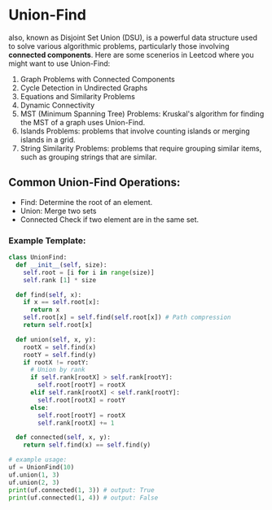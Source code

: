 # Union-Find

also, known as Disjoint Set Union (DSU), is a powerful data structure used to solve various algorithmic problems, particularly those involving **connected components**. Here are some scenerios in Leetcod where you might want to use Union-Find:

1. Graph Problems with Connected Components
2. Cycle Detection in Undirected Graphs
3. Equations and Similarity Problems
4. Dynamic Connectivity
5. MST (Minimum Spanning Tree) Problems: Kruskal's algorithm for finding the MST of a graph uses Union-Find.
6. Islands Problems: problems that involve counting islands or merging islands in a grid.
7. String Similarity Problems: problems that require grouping similar items, such as grouping strings that are similar.

## Common Union-Find Operations:

- Find: Determine the root of an element.
- Union: Merge two sets
- Connected Check if two element are in the same set.

### Example Template:

```python
class UnionFind:
  def __init__(self, size):
    self.root = [i for i in range(size)]
    self.rank [1] * size

  def find(self, x):
    if x == self.root[x]:
      return x
    self.root[x] = self.find(self.root[x]) # Path compression
    return self.root[x]

  def union(self, x, y):
    rootX = self.find(x)
    rootY = self.find(y)
    if rootX != rootY:
      # Union by rank
      if self.rank[rootX] > self.rank[rootY]:
        self.root[rootY] = rootX
      elif self.rank[rootX] < self.rank[rootY]:
        self.root[rootX] = rootY
      else:
        self.root[rootY] = rootX
        self.rank[rootX] += 1

  def connected(self, x, y):
    return self.find(x) == self.find(y)

# example usage:
uf = UnionFind(10)
uf.union(1, 3)
uf.union(2, 3)
print(uf.connected(1, 3)) # output: True
print(uf.connected(1, 4)) # output: False

```
